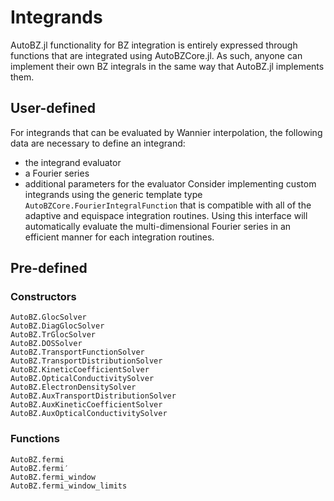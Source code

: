 # Integrands

AutoBZ.jl functionality for BZ integration is entirely expressed through
functions that are integrated using AutoBZCore.jl. As such, anyone can implement
their own BZ integrals in the same way that AutoBZ.jl implements them.

## User-defined

For integrands that can be evaluated by Wannier interpolation, the following
data are necessary to define an integrand:
- the integrand evaluator
- a Fourier series
- additional parameters for the evaluator
Consider implementing custom integrands using the generic template type
`AutoBZCore.FourierIntegralFunction` that is compatible with all of
the adaptive and equispace integration routines. Using this interface will
automatically evaluate the multi-dimensional Fourier series in an efficient
manner for each integration routines.

## Pre-defined

### Constructors

```@docs
AutoBZ.GlocSolver
AutoBZ.DiagGlocSolver
AutoBZ.TrGlocSolver
AutoBZ.DOSSolver
AutoBZ.TransportFunctionSolver
AutoBZ.TransportDistributionSolver
AutoBZ.KineticCoefficientSolver
AutoBZ.OpticalConductivitySolver
AutoBZ.ElectronDensitySolver
AutoBZ.AuxTransportDistributionSolver
AutoBZ.AuxKineticCoefficientSolver
AutoBZ.AuxOpticalConductivitySolver
```

### Functions

```@docs
AutoBZ.fermi
AutoBZ.fermi′
AutoBZ.fermi_window
AutoBZ.fermi_window_limits
```